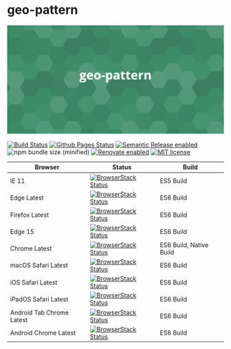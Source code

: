 # geo-pattern

![Cover Image](./assets/cover.png)

[![Build Status](https://github.com/mooyoul/geo-pattern/workflows/workflow/badge.svg)](https://github.com/mooyoul/geo-pattern/actions)
[![Github Pages Status](https://github.com/mooyoul/geo-pattern/workflows/gh-pages/badge.svg)](https://github.com/mooyoul/geo-pattern/actions)
[![Semantic Release enabled](https://img.shields.io/badge/%20%20%F0%9F%93%A6%F0%9F%9A%80-semantic--release-e10079.svg)](https://github.com/semantic-release/semantic-release)
![npm bundle size (minified)](https://img.shields.io/bundlephobia/min/geo-pattern.svg)
[![Renovate enabled](https://img.shields.io/badge/renovate-enabled-brightgreen.svg)](https://renovatebot.com/)
[![MIT license](http://img.shields.io/badge/license-MIT-blue.svg)](http://mooyoul.mit-license.org/)

Browser | Status | Build
------- | ------ | -----
IE 11 | [![BrowserStack Status](https://automate.browserstack.com/badge.svg?badge_key=bHdTZXlVcUlOUDNYREFHT2VXQVNNSkUyem13UmlRSjluMUxKVDhBcEp6Yz0tLVhsQ2lGWDlqZmhSR3RSakRTSmZhM3c9PQ==--b360da4849c28dff92635b2514e764b9b4e91230)](https://automate.browserstack.com/public-build/bHdTZXlVcUlOUDNYREFHT2VXQVNNSkUyem13UmlRSjluMUxKVDhBcEp6Yz0tLVhsQ2lGWDlqZmhSR3RSakRTSmZhM3c9PQ==--b360da4849c28dff92635b2514e764b9b4e91230) | ES5 Build
Edge Latest | [![BrowserStack Status](https://automate.browserstack.com/badge.svg?badge_key=aU1ZdUFFd004Y0liQmFqWTk0cGtzR20rWmhxZ1M0WlRmdVZONWMvdTZ5ST0tLUNTMzVZQ1VHNm93L2dmL0JYcWl0c2c9PQ==--e434d87aa6b1701535bd03715d993e3047c748ce)](https://automate.browserstack.com/public-build/aU1ZdUFFd004Y0liQmFqWTk0cGtzR20rWmhxZ1M0WlRmdVZONWMvdTZ5ST0tLUNTMzVZQ1VHNm93L2dmL0JYcWl0c2c9PQ==--e434d87aa6b1701535bd03715d993e3047c748ce) | ES6 Build
Firefox Latest | [![BrowserStack Status](https://automate.browserstack.com/badge.svg?badge_key=YUpMNzJJTHdDRHNuOUFHYmh1WXVwOTAyOHNkVXJ4VUl0ZUg2SzdsSXZPaz0tLWdSL1oxQ3JlMFdjQWtRUjh3UGZOVVE9PQ==--1e8c4336b8b07cc1a2d062e1b6d8bca5190caeb8)](https://automate.browserstack.com/public-build/YUpMNzJJTHdDRHNuOUFHYmh1WXVwOTAyOHNkVXJ4VUl0ZUg2SzdsSXZPaz0tLWdSL1oxQ3JlMFdjQWtRUjh3UGZOVVE9PQ==--1e8c4336b8b07cc1a2d062e1b6d8bca5190caeb8) | ES6 Build
Edge 15 | [![BrowserStack Status](https://automate.browserstack.com/badge.svg?badge_key=Zjd6RlhDN3MvWEtnRHdMVmZhVWdFZU9tU0JHb1p2a20rU2JVNWt3b2g0RT0tLWRrMzlpWCs5L0M3S00yMVk3NkJKdkE9PQ==--388c162d3eee3a5bed67a6d2bf66e663cd0734ed)](https://automate.browserstack.com/public-build/Zjd6RlhDN3MvWEtnRHdMVmZhVWdFZU9tU0JHb1p2a20rU2JVNWt3b2g0RT0tLWRrMzlpWCs5L0M3S00yMVk3NkJKdkE9PQ==--388c162d3eee3a5bed67a6d2bf66e663cd0734ed) | ES6 Build
Chrome Latest | [![BrowserStack Status](https://automate.browserstack.com/badge.svg?badge_key=WThJU2JMK0NSZDRtNWp1bncvWGpPdHR6V2QzYk82R21kdHNDT3NsMGNiYz0tLUZxdnByN0NPbHJERml4Y1hBb0EzN3c9PQ==--fedf40b9edcf4cb7747c36c13593efa0352ef254)](https://automate.browserstack.com/public-build/WThJU2JMK0NSZDRtNWp1bncvWGpPdHR6V2QzYk82R21kdHNDT3NsMGNiYz0tLUZxdnByN0NPbHJERml4Y1hBb0EzN3c9PQ==--fedf40b9edcf4cb7747c36c13593efa0352ef254) | ES6 Build, Native Build
macOS Safari Latest | [![BrowserStack Status](https://automate.browserstack.com/badge.svg?badge_key=VjQrYWZEQlNPcVlHYXlwRzhLWkUzNkVyK2gyWU9KRHdZVWpHNlNLajNKST0tLXFSMzUvK2RVc2ZNY3VvVHRxSWVKd3c9PQ==--de8acc305e2063b45bdd9eee3a5a53c0bd2ea84a)](https://automate.browserstack.com/public-build/VjQrYWZEQlNPcVlHYXlwRzhLWkUzNkVyK2gyWU9KRHdZVWpHNlNLajNKST0tLXFSMzUvK2RVc2ZNY3VvVHRxSWVKd3c9PQ==--de8acc305e2063b45bdd9eee3a5a53c0bd2ea84a) | ES6 Build
iOS Safari Latest | [![BrowserStack Status](https://automate.browserstack.com/badge.svg?badge_key=RWhDV0ZFZXZucVN4dGM4U3BpVDlnMkxuc2tmemxNc0FIMVZyN2hGQmJjbz0tLUR1WDdpZ0lSRWRPMnVzRFI1RnBXcVE9PQ==--2574292c9f4bd5abfeb267300a6cf33899028f8b)](https://automate.browserstack.com/public-build/RWhDV0ZFZXZucVN4dGM4U3BpVDlnMkxuc2tmemxNc0FIMVZyN2hGQmJjbz0tLUR1WDdpZ0lSRWRPMnVzRFI1RnBXcVE9PQ==--2574292c9f4bd5abfeb267300a6cf33899028f8b) | ES6 Build
iPadOS Safari Latest | [![BrowserStack Status](https://automate.browserstack.com/badge.svg?badge_key=VS95WEFMTE9pM25OcUhqbThQMkhqQU5iRGV0RnpVYWMrSkFwRVd6dm5XOD0tLWdSc0xEUTRrVks0VUsyTysyQWs5MGc9PQ==--e7547dc0e5db89e237f0983978bdf7c8db383fc7)](https://automate.browserstack.com/public-build/VS95WEFMTE9pM25OcUhqbThQMkhqQU5iRGV0RnpVYWMrSkFwRVd6dm5XOD0tLWdSc0xEUTRrVks0VUsyTysyQWs5MGc9PQ==--e7547dc0e5db89e237f0983978bdf7c8db383fc7) | ES6 Build
Android Tab Chrome Latest | [![BrowserStack Status](https://automate.browserstack.com/badge.svg?badge_key=SkQ2WTczNGZRM2RJVmFaT0dZcy9DY0c0YzdBOVd0MUNjc3YyUlYvd2hJND0tLXQ2ZUpSVmZlMFpsaGFOZUg4RS9mdlE9PQ==--b67307766ed8983db03597824b02a856643f8f61)](https://automate.browserstack.com/public-build/SkQ2WTczNGZRM2RJVmFaT0dZcy9DY0c0YzdBOVd0MUNjc3YyUlYvd2hJND0tLXQ2ZUpSVmZlMFpsaGFOZUg4RS9mdlE9PQ==--b67307766ed8983db03597824b02a856643f8f61) | ES6 Build
Android Chrome Latest | [![BrowserStack Status](https://automate.browserstack.com/badge.svg?badge_key=dFV6b252azdFaHFLN1NvN0dsOGdNeUt3MFlCYzlDY1BxV2VsWCtuY1ZFYz0tLW5RaHZDaHgrdlpsRmVwRnRWTyttWUE9PQ==--299ae5eb82ebed36a107e494bc7b5f130f87fd48)](https://automate.browserstack.com/public-build/dFV6b252azdFaHFLN1NvN0dsOGdNeUt3MFlCYzlDY1BxV2VsWCtuY1ZFYz0tLW5RaHZDaHgrdlpsRmVwRnRWTyttWUE9PQ==--299ae5eb82ebed36a107e494bc7b5f130f87fd48) | ES6 Build
